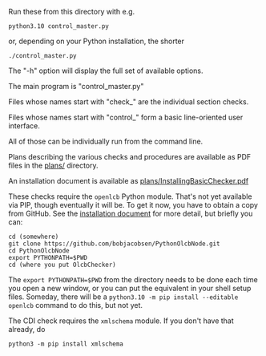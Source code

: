 Run these from this directory with e.g.
```
python3.10 control_master.py
```
or, depending on your Python installation, the shorter
```
./control_master.py
```

The "-h" option will display the full set of available options.

The main program is "control_master.py"

Files whose names start with "check_" are the individual section checks.

Files whose names start with "control_" form a basic line-oriented user interface.

All of those can be individually run from the command line.

Plans describing the various checks and procedures are available as PDF files in the [plans/](plans/) directory.

An installation document is available as [plans/InstallingBasicChecker.pdf](plans/InstallingBasicChecker.pdf)

These checks require the `openlcb` Python module. That's not yet available via PIP, though eventually it will be.  To get it now, you have to obtain a copy from GitHub.  See the [installation document](plans/InstallingBasicChecker.pdf) for more detail, but briefly you can:

```
cd (somewhere)
git clone https://github.com/bobjacobsen/PythonOlcbNode.git
cd PythonOlcbNode
export PYTHONPATH=$PWD
cd (where you put OlcbChecker)
```
The `export PYTHONPATH=$PWD` from the directory needs to be done each time you open a new window, or you can put the equivalent in your shell setup files.  Someday, there will be a `python3.10 -m pip install --editable openlcb` command to do this, but not yet.

The CDI check requires the `xmlschema` module.  If you don't have that already, do
```
python3 -m pip install xmlschema
```

